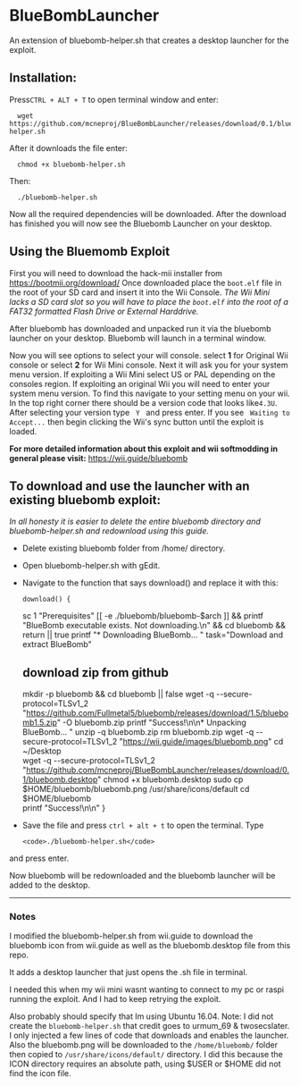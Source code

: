 # BlueBombLauncher
An extension of bluebomb-helper.sh that creates a desktop launcher for the exploit.

## Installation:

Press<code>CTRL + ALT + T</code> to open terminal window and enter:

      wget https://github.com/mcneproj/BlueBombLauncher/releases/download/0.1/bluebomb-helper.sh

After it downloads the file enter:
    
      chmod +x bluebomb-helper.sh

Then:
    
      ./bluebomb-helper.sh

Now all the required dependencies will be downloaded.
After the download has finished you will now see the Bluebomb Launcher on your desktop.

## Using the Bluemomb Exploit
First you will need to download the hack-mii installer from https://bootmii.org/download/
Once downloaded place the <code>boot.elf</code> file in the root of your SD card and insert it into the Wii Console.
<i>The Wii Mini lacks a SD card slot so you will have to place the <code>boot.elf</code> into the root of a FAT32 formatted Flash Drive or External Harddrive.</i>


After bluebomb has downloaded and unpacked run it via the bluebomb launcher on your desktop.
Bluebomb will launch in a terminal window.

Now you will see options to select your will console. select <b>1</b> for Original Wii console or select <b>2</b> for Wii Mini console.
Next it will ask you for your system menu version. If exploiting a Wii Mini select US or PAL depending on the consoles region. If exploiting an original Wii you will need to enter your system menu version. To find this navigate to your setting menu on your wii. In the top right corner there should be a version code that looks like<code>4.3U</code>.
After selecting your version type <code> Y </code> and press enter. If you see <code> Waiting to Accept...</code> then begin clicking the Wii's sync button until the exploit is loaded.

<b>For more detailed information about this exploit and wii softmodding in general please visit:</b> https://wii.guide/bluebomb



## To download and use the launcher with an existing bluebomb exploit:

<i>In all honesty it is easier to delete the entire bluebomb directory and bluebomb-helper.sh and redownload using this guide.</i>

- Delete existing bluebomb folder from /home/ directory.
- Open bluebomb-helper.sh with gEdit.
- Navigate to the function that says download() and replace it with this:
      
      download() {
    sc 1 "Prerequisites"
    [[ -e ./bluebomb/bluebomb-$arch ]] && printf "BlueBomb executable exists. Not downloading.\n" && cd bluebomb && return || true
    printf "* Downloading BlueBomb... "
    task="Download and extract BlueBomb"
    ## download zip from github
    mkdir -p bluebomb && cd bluebomb || false
    wget -q --secure-protocol=TLSv1_2 "https://github.com/Fullmetal5/bluebomb/releases/download/1.5/bluebomb1.5.zip" -O bluebomb.zip
    printf "Success!\n\n* Unpacking BlueBomb... "
    unzip -q bluebomb.zip
    rm bluebomb.zip
    wget -q --secure-protocol=TLSv1_2 "https://wii.guide/images/bluebomb.png"
    cd ~/Desktop    
    wget -q --secure-protocol=TLSv1_2 "https://github.com/mcneproj/BlueBombLauncher/releases/download/0.1/bluebomb.desktop"
    chmod +x bluebomb.desktop
    sudo cp $HOME/bluebomb/bluebomb.png /usr/share/icons/default
    cd $HOME/bluebomb    
    printf "Success!\n\n"
    }
- Save the file and press <code>ctrl + alt + t</code> to open the terminal.
Type

      <code>./bluebomb-helper.sh</code>

and press enter.

Now bluebomb will be redownloaded and the bluebomb launcher will be added to the desktop.


_______________________________________________________________________________________________________________________________________
### Notes

I modified the bluebomb-helper.sh from wii.guide to download the bluebomb icon from wii.guide as well as the bluebomb.desktop file from this repo.

It adds a desktop launcher that just opens the .sh file in terminal.

I needed this when my wii mini wasnt wanting to connect to my pc or raspi running the exploit. And I had to keep retrying the exploit.

Also probably should specify that Im using Ubuntu 16.04.
Note: I did not create the <code>bluebomb-helper.sh</code> that credit goes to urmum_69 & twosecslater. 
I only injected a few lines of code that downloads and enables the launcher. 
Also the bluebomb.png will be downloaded to the <code>/home/bluebomb/</code> folder then copied to <code>/usr/share/icons/default/</code> directory. 
I did this because the ICON directory requires an absolute path, using $USER or $HOME did not find the icon file.
